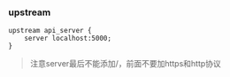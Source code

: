 ### upstream



```
upstream api_server {
	server localhost:5000;
}
```

> 注意server最后不能添加/，前面不要加https和http协议

